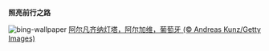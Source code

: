 
**照亮前行之路**

![bing-wallpaper](https://www.bing.com/th?id=OHR.AlfanzinaLighthouse_ZH-CN9704515669_1920x1080.jpg)
[阿尔凡齐纳灯塔，阿尔加维，葡萄牙 (© Andreas Kunz/Getty Images)](https://www.bing.com/search?q=%E9%98%BF%E5%B0%94%E5%8A%A0%E7%BB%B4&amp;form=hpcapt&amp;mkt=zh-cn)
  